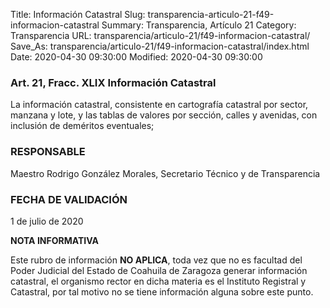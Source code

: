 Title: Información Catastral
Slug: transparencia-articulo-21-f49-informacion-catastral
Summary: Transparencia, Artículo 21
Category: Transparencia
URL: transparencia/articulo-21/f49-informacion-catastral/
Save_As: transparencia/articulo-21/f49-informacion-catastral/index.html
Date: 2020-04-30 09:30:00
Modified: 2020-04-30 09:30:00


### Art. 21, Fracc. XLIX Información Catastral

La información catastral, consistente en cartografía catastral por sector, manzana y lote, y las tablas de valores por sección, calles y avenidas, con inclusión de deméritos eventuales;

### RESPONSABLE

Maestro Rodrigo González Morales, Secretario Técnico y de Transparencia

### FECHA DE VALIDACIÓN

1 de julio de 2020

**NOTA INFORMATIVA**

Este rubro de información **NO APLICA**, toda vez que no es facultad del Poder Judicial del Estado de Coahuila de Zaragoza generar información catastral, el organismo rector en dicha materia es el Instituto Registral y Catastral, por tal motivo no se tiene información alguna sobre este punto.


